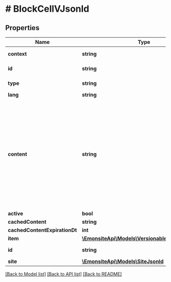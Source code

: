 # # BlockCellVJsonld

## Properties

Name | Type | Description | Notes
------------ | ------------- | ------------- | -------------
**context** | **string** |  | [optional] [readonly]
**id** | **string** |  | [optional] [readonly]
**type** | **string** |  | [optional] [readonly]
**lang** | **string** |  | [optional]
**content** | **string** | Contenu, le format dépend du type, problème : c&#39;est en json, sauf pour type text, où c&#39;est directement le contenu text ça devrait être un widget comme tout le reste | [optional]
**active** | **bool** |  | [optional]
**cachedContent** | **string** |  | [optional]
**cachedContentExpirationDt** | **int** |  | [optional]
**item** | [**\EmonsiteApi\Models\VersionableInterfaceJsonld**](VersionableInterfaceJsonld.md) |  | [optional]
**id** | **string** |  | [optional] [readonly]
**site** | [**\EmonsiteApi\Models\SiteJsonld**](SiteJsonld.md) |  | [optional]

[[Back to Model list]](../../README.md#models) [[Back to API list]](../../README.md#endpoints) [[Back to README]](../../README.md)
